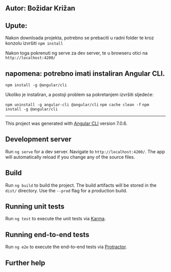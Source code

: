 ## Autor: Božidar Križan


## Upute:

Nakon downloada projekta, potrebno se prebaciti u radni folder te kroz konzolu izvršiti
`npm install`

Nakon toga pokrenuti ng serve za dev server, te u browseru otici na `http://localhost:4200/`


## napomena: potrebno imati instaliran  Angular CLI.
`npm install -g @angular/cli`

Ukoliko je instaliran, a postoji problem sa pokretanjem 
izvršiti sljedeće:

`npm uninstall -g angular-cli @angular/cli`
`npm cache clean -f`
`npm install -g @angular/cli`

----------------------------------------------------------------------------------------------
This project was generated with [Angular CLI](https://github.com/angular/angular-cli) version 7.0.6.

## Development server

Run `ng serve` for a dev server. Navigate to `http://localhost:4200/`. The app will automatically reload if you change any of the source files.

## Build

Run `ng build` to build the project. The build artifacts will be stored in the `dist/` directory. Use the `--prod` flag for a production build.

## Running unit tests

Run `ng test` to execute the unit tests via [Karma](https://karma-runner.github.io).

## Running end-to-end tests

Run `ng e2e` to execute the end-to-end tests via [Protractor](http://www.protractortest.org/).

## Further help
